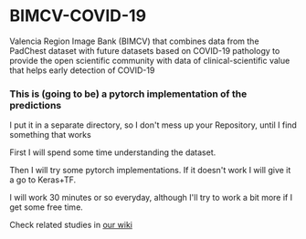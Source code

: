 # BIMCV-COVID-19
Valencia Region Image Bank (BIMCV) that combines data from the PadChest dataset with future datasets based on COVID-19 pathology to provide the open scientific community with data of clinical-scientific value that helps early detection of COVID-19

### This is (going to be) a pytorch implementation of the predictions


I put it in a separate directory, so I don't mess up your Repository, until I find something that works

First I will spend some time understanding the dataset.

Then I will try some pytorch implementations. If it doesn't work I will give it a go to Keras+TF.

I will work 30 minutes or so everyday, although I'll try to work a bit more if I get some free time.

Check related studies in [our wiki](https://github.com/Jalagarto/BIMCV-COVID-19_pytorch/wiki)
